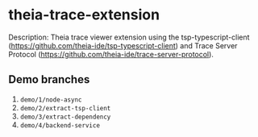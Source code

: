 # theia-trace-extension
Description: Theia trace viewer extension using the tsp-typescript-client (https://github.com/theia-ide/tsp-typescript-client) and Trace Server Protocol (https://github.com/theia-ide/trace-server-protocol).

## Demo branches

1. `demo/1/node-async`
2. `demo/2/extract-tsp-client`
3. `demo/3/extract-dependency`
4. `demo/4/backend-service`
